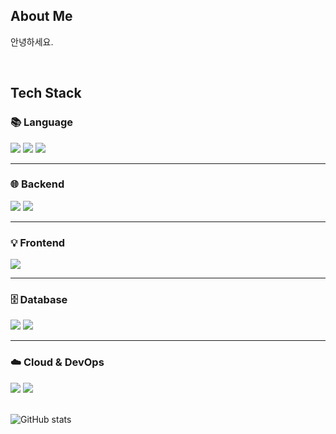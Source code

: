 <div>
  
  
</div>

<div>
  <!--Body-->
  
  ## About Me
  <p>안녕하세요.</p>
  <br/>
  
  ## Tech Stack
  
  ### 📚 Language
  <img src="https://img.shields.io/badge/Java-007396?style=flat-square&logo=Java&logoColor=white"/>
  <img src="https://img.shields.io/badge/Kotlin-7F52FF?style=flat-square&logo=Kotlin&logoColor=white"/>
  <img src="https://img.shields.io/badge/JavaScript-F7DF1E?style=flat-square&logo=JavaScript&logoColor=white"/>
  
  ---
  
  ### 🌐 Backend
  <img src="https://img.shields.io/badge/SpringBoot-6DB33F?style=flat-square&logo=SpringBoot&logoColor=white"/>
  <img src="https://img.shields.io/badge/SpringDataJPA-6DB33F?style=flat-square&logo=Spring&logoColor=white"/>
  
  ---
  
  ### 💡 Frontend
  <img src="https://img.shields.io/badge/React-61DAFB?style=flat-square&logo=React&logoColor=white&Color=white"/>
  
  ---
  
  ### 🗄️ Database
  <img src="https://img.shields.io/badge/MySQL-4479A1?style=flat-square&logo=MySQL&logoColor=white"/>
  <img src="https://img.shields.io/badge/Redis-DC382D?style=flat-square&logo=Redis&logoColor=white"/>
  
  ---
  
  ### ☁️ Cloud & DevOps
  <img src="https://img.shields.io/badge/Amazon_AWS-232F3E?style=flat-square&logo=Amazon_AWS&logoColor=white"/>
  <img src="https://img.shields.io/badge/Docker-2496ED?style=flat-square&logo=Docker&logoColor=white"/>
  <br/>
  <br/>

  ![GitHub stats](https://github-readme-stats.vercel.app/api?username=TaeHyun77)

  
</div>

<!--
**Jiyu-Kim/Jiyu-Kim** is a ✨ _special_ ✨ repository because its `README.md` (this file) appears on your GitHub profile.

Here are some ideas to get you started:
- Hi there 👋
- 🔭 I’m currently working on ...
- 🌱 I’m currently learning ...
- 👯 I’m looking to collaborate on ...
- 🤔 I’m looking for help with ...
- 💬 Ask me about ...
- 📫 How to reach me: ...
- 😄 Pronouns: ...
- ⚡ Fun fact: ...
-->
